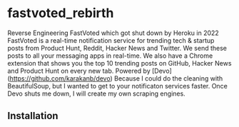 # fastvoted_rebirth

Reverse Engineering FastVoted which got shut down by Heroku in 2022
FastVoted is a real-time notification service for trending tech & startup posts from Product Hunt, Reddit, Hacker News and Twitter. We send these posts to all your messaging apps in real-time. We also have a Chrome extension that shows you the top 10 trending posts on GitHub, Hacker News and Product Hunt on every new tab.
Powered by [Devo] (<https://github.com/karakanb/devo>) Because I could do the cleaning with BeautifulSoup, but I wanted to get to your notificaton services faster.
Once Devo shuts me down, I will create my own scraping engines.

## Installation
